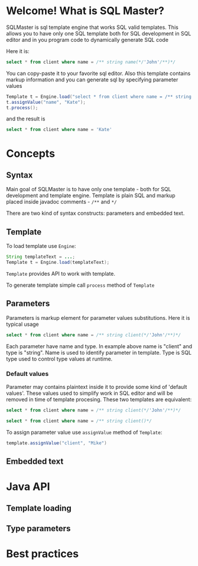 # Welcome! What is SQL Master? 

SQLMaster is sql template engine that works SQL valid templates. This allows you to have only one SQL template both for SQL development in SQL editor and in you program code to dynamically generate SQL code

Here it is:

```sql
select * from client where name = /** string name(*/'John'/**)*/
```

You can copy-paste it to your favorite sql editor. Also this template contains markup information and you can generate sql by specifying parameter values

```java
Template t = Engine.load("select * from client where name = /** string name(*/'John'/**)*/");
t.assignValue("name", "Kate");
t.process();
```

and the result is

```sql
select * from client where name = 'Kate'
```

# Concepts
## Syntax
Main goal of SQLMaster is to have only one template - both for SQL development and template engine. 
Template is plain SQL and markup placed inside javadoc comments - `/**` and `*/`

There are two kind of syntax constructs: parameters and embedded text.

## Template
To load template use `Engine`:

```java
String templateText = ...;
Template t = Engine.load(templateText);
```

`Template` provides API to work with template.

To generate template simple call `process` method of `Template`

## Parameters
Parameters is markup element for parameter values substitutions. Here it is typical usage

```sql
select * from client where name = /** string client(*/'John'/**)*/
```

Each parameter have name and type. In example above name is "client" and type is "string". Name is used to identify parameter in template. Type is SQL type used to control type values at runtime.

### Default values
Parameter may contains plaintext inside it to provide some kind of 'default values'. These values used to simplify work in SQL editor and will be removed in time of template procesing. These two templates are equivalent:

```sql
select * from client where name = /** string client(*/'John'/**)*/
```


```sql
select * from client where name = /** string client()*/
```

To assign parameter value use `assignValue` method of `Template`:

```java
template.assignValue("client", "Mike")
```

## Embedded text

# Java API
## Template loading
## Type parameters

# Best practices
